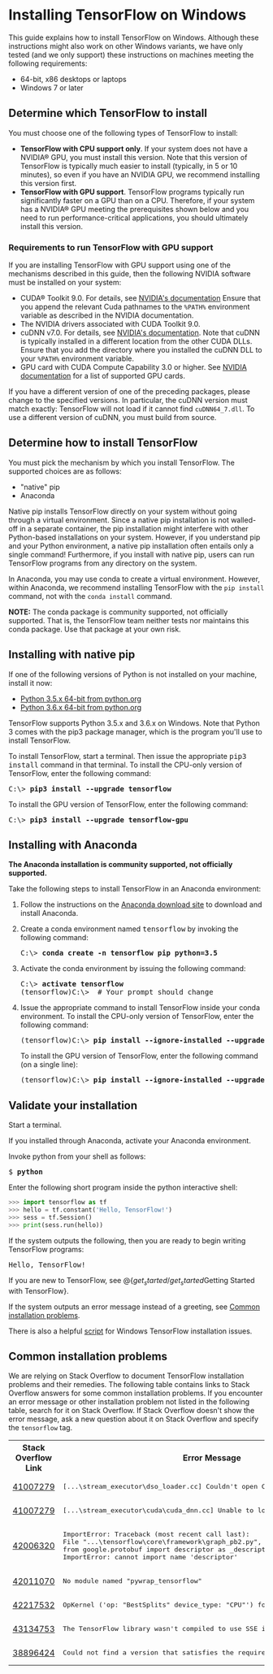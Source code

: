 # Installing TensorFlow on Windows

This guide explains how to install TensorFlow on Windows. Although these
instructions might also work on other Windows variants, we have only
tested (and we only support) these instructions on machines meeting the
following requirements:

  * 64-bit, x86 desktops or laptops
  * Windows 7 or later


## Determine which TensorFlow to install

You must choose one of the following types of TensorFlow to install:

  * **TensorFlow with CPU support only**. If your system does not have a
    NVIDIA® GPU, you must install this version. Note that this version of
    TensorFlow is typically much easier to install (typically,
    in 5 or 10 minutes), so even if you have an NVIDIA GPU, we recommend
    installing this version first.
  * **TensorFlow with GPU support**. TensorFlow programs typically run
    significantly faster on a GPU than on a CPU. Therefore, if your
    system has a NVIDIA® GPU meeting the prerequisites shown below
    and you need to run performance-critical applications, you should
    ultimately install this version.

### Requirements to run TensorFlow with GPU support

If you are installing TensorFlow with GPU support using one of the mechanisms
described in this guide, then the following NVIDIA software must be
installed on your system:

  * CUDA® Toolkit 9.0. For details, see
    [NVIDIA's
    documentation](http://docs.nvidia.com/cuda/cuda-installation-guide-microsoft-windows/)
    Ensure that you append the relevant Cuda pathnames to the `%PATH%`
    environment variable as described in the NVIDIA documentation.
  * The NVIDIA drivers associated with CUDA Toolkit 9.0.
  * cuDNN v7.0. For details, see
    [NVIDIA's documentation](https://developer.nvidia.com/cudnn).
    Note that cuDNN is typically installed in a different location from the
    other CUDA DLLs. Ensure that you add the directory where you installed
    the cuDNN DLL to your `%PATH%` environment variable.
  * GPU card with CUDA Compute Capability 3.0 or higher.  See
    [NVIDIA documentation](https://developer.nvidia.com/cuda-gpus) for a
    list of supported GPU cards.

If you have a different version of one of the preceding packages, please
change to the specified versions.  In particular, the cuDNN version
must match exactly: TensorFlow will not load if it cannot find `cuDNN64_7.dll`.
To use a different version of cuDNN, you must build from source.

## Determine how to install TensorFlow

You must pick the mechanism by which you install TensorFlow. The
supported choices are as follows:

  * "native" pip
  * Anaconda

Native pip installs TensorFlow directly on your system without going
through a virtual environment.  Since a native pip installation is not
walled-off in a separate container, the pip installation might interfere
with other Python-based installations on your system. However, if you
understand pip and your Python environment, a native pip installation
often entails only a single command! Furthermore, if you install with
native pip, users can run TensorFlow programs from any directory on
the system.

In Anaconda, you may use conda to create a virtual environment.
However, within Anaconda, we recommend installing TensorFlow with the
`pip install` command, not with the `conda install` command.

**NOTE:** The conda package is community supported, not officially supported.
That is, the TensorFlow team neither tests nor maintains this conda package.
Use that package at your own risk.


## Installing with native pip

If one of the following versions of Python is not installed on your machine,
install it now:

  * [Python 3.5.x 64-bit from python.org](https://www.python.org/downloads/release/python-352/)
  * [Python 3.6.x 64-bit from python.org](https://www.python.org/downloads/release/python-362/)

TensorFlow supports Python 3.5.x and 3.6.x on Windows.
Note that Python 3 comes with the pip3 package manager, which is the
program you'll use to install TensorFlow.

To install TensorFlow, start a terminal. Then issue the appropriate
<tt>pip3 install</tt> command in that terminal.  To install the CPU-only
version of TensorFlow, enter the following command:

<pre>C:\> <b>pip3 install --upgrade tensorflow</b></pre>

To install the GPU version of TensorFlow, enter the following command:

<pre>C:\> <b>pip3 install --upgrade tensorflow-gpu</b></pre>

## Installing with Anaconda

**The Anaconda installation is community supported, not officially supported.**

Take the following steps to install TensorFlow in an Anaconda environment:

  1. Follow the instructions on the
     [Anaconda download site](https://www.continuum.io/downloads)
     to download and install Anaconda.

  2. Create a conda environment named <tt>tensorflow</tt>
     by invoking the following command:

     <pre>C:\> <b>conda create -n tensorflow pip python=3.5</b> </pre>

  3. Activate the conda environment by issuing the following command:

     <pre>C:\> <b>activate tensorflow</b>
     (tensorflow)C:\>  # Your prompt should change </pre>

  4. Issue the appropriate command to install TensorFlow inside your conda
     environment. To install the CPU-only version of TensorFlow, enter the
     following command:

     <pre>(tensorflow)C:\> <b>pip install --ignore-installed --upgrade tensorflow</b> </pre>

     To install the GPU version of TensorFlow, enter the following command
     (on a single line):

     <pre>(tensorflow)C:\> <b>pip install --ignore-installed --upgrade tensorflow-gpu</b> </pre>

## Validate your installation

Start a terminal.

If you installed through Anaconda, activate your Anaconda environment.

Invoke python from your shell as follows:

<pre>$ <b>python</b></pre>

Enter the following short program inside the python interactive shell:

```python
>>> import tensorflow as tf
>>> hello = tf.constant('Hello, TensorFlow!')
>>> sess = tf.Session()
>>> print(sess.run(hello))
```

If the system outputs the following, then you are ready to begin writing
TensorFlow programs:

<pre>Hello, TensorFlow!</pre>

If you are new to TensorFlow, see @{$get_started/get_started$Getting Started with
TensorFlow}.

If the system outputs an error message instead of a greeting, see [Common
installation problems](#common_installation_problems).

There is also a helpful [script](https://gist.github.com/mrry/ee5dbcfdd045fa48a27d56664411d41c)
for Windows TensorFlow installation issues.

## Common installation problems

We are relying on Stack Overflow to document TensorFlow installation problems
and their remedies.  The following table contains links to Stack Overflow
answers for some common installation problems.
If you encounter an error message or other
installation problem not listed in the following table, search for it
on Stack Overflow.  If Stack Overflow doesn't show the error message,
ask a new question about it on Stack Overflow and specify
the `tensorflow` tag.

<table>
<tr> <th>Stack Overflow Link</th> <th>Error Message</th> </tr>

<tr>
  <td><a href="https://stackoverflow.com/q/41007279">41007279</a></td>
  <td>
  <pre>[...\stream_executor\dso_loader.cc] Couldn't open CUDA library nvcuda.dll</pre>
  </td>
</tr>

<tr>
  <td><a href="https://stackoverflow.com/q/41007279">41007279</a></td>
  <td>
  <pre>[...\stream_executor\cuda\cuda_dnn.cc] Unable to load cuDNN DSO</pre>
  </td>
</tr>

<tr>
  <td><a href="http://stackoverflow.com/q/42006320">42006320</a></td>
  <td><pre>ImportError: Traceback (most recent call last):
File "...\tensorflow\core\framework\graph_pb2.py", line 6, in <module>
from google.protobuf import descriptor as _descriptor
ImportError: cannot import name 'descriptor'</pre>
  </td>
</tr>

<tr>
  <td><a href="https://stackoverflow.com/q/42011070">42011070</a></td>
  <td><pre>No module named "pywrap_tensorflow"</pre></td>
</tr>

<tr>
  <td><a href="https://stackoverflow.com/q/42217532">42217532</a></td>
  <td>
  <pre>OpKernel ('op: "BestSplits" device_type: "CPU"') for unknown op: BestSplits</pre>
  </td>
</tr>

<tr>
  <td><a href="https://stackoverflow.com/q/43134753">43134753</a></td>
  <td>
  <pre>The TensorFlow library wasn't compiled to use SSE instructions</pre>
  </td>
</tr>

<tr>
  <td><a href="https://stackoverflow.com/q/38896424">38896424</a></td>
  <td>
  <pre>Could not find a version that satisfies the requirement tensorflow</pre>
  </td>
</tr>

</table>
